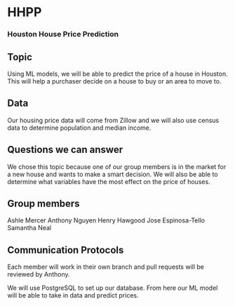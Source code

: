 # HHPP

### Houston House Price Prediction

## Topic

Using ML models, we will be able to predict the price of a house in Houston. This will help a purchaser decide on a house to buy or an area to move to.

## Data

Our housing price data will come from Zillow and we will also use census data to determine population and median income.

## Questions we can answer

We chose this topic because one of our group members is in the market for a new house and wants to make a smart decision.
We will also be able to determine what variables have the most effect on the price of houses.

## Group members

Ashle Mercer
Anthony Nguyen
Henry Hawgood
Jose Espinosa-Tello
Samantha Neal

## Communication Protocols

Each member will work in their own branch and pull requests will be reviewed by Anthony.

We will use PostgreSQL to set up our database. From here our ML model will be able to take in data and predict prices.








